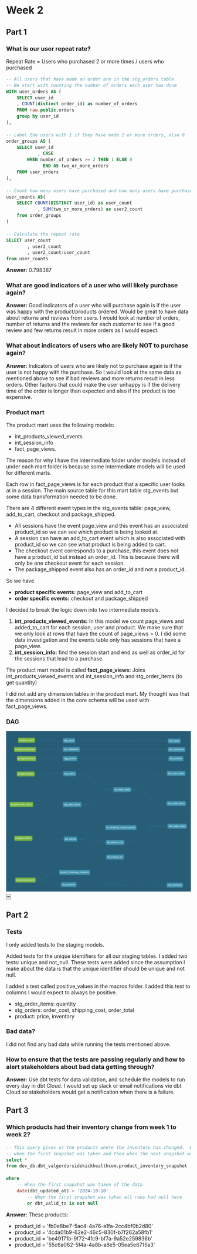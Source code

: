# Week 2
## Part 1

### What is our user repeat rate?  

Repeat Rate = Users who purchased 2 or more times / users who purchased

```sql
-- All users that have made an order are in the stg_orders table
-- We start with counting the number of orders each user has done
WITH user_orders AS (
    SELECT user_id
    , COUNT(distinct order_id) as number_of_orders
    FROM raw.public.orders
    group by user_id
),

-- Label the users with 1 if they have made 2 or more orders, else 0
order_groups AS (
    SELECT user_id
            , CASE
		WHEN number_of_orders >= 2 THEN 1 ELSE 0
              END AS two_or_more_orders
    FROM user_orders
),

-- Count how many users have purchased and how many users have purchased two or more times
user_counts AS(
    SELECT COUNT(DISTINCT user_id) as user_count
            , SUM(two_or_more_orders) as user2_count
    from order_groups
)

-- Calculate the repeat rate
SELECT user_count
        , user2_count
        , user2_count/user_count
from user_counts

```

**Answer:** 0.798387


### What are good indicators of a user who will likely purchase again? 

**Answer:**
Good indicators of a user who will purchase again is if the user was happy with the product/products ordered.  Would be great to have data about returns and reviews from users.  I would look at number of orders, number of returns and the reviews for each customer to see if a good review and few returns result in more orders as I would expect. 


### What about indicators of users who are likely NOT to purchase again? 

**Answer:**
Indicators of users who are likely not to purchase again is if the user is not happy with the purchase.  So I would look at the same data as mentioned above to see if bad reviews and more returns result in less orders.  Other factors that could make the user unhappy is if the delivery time of the order is longer than expected and also if the product is too expensive.


### Product mart
The product mart uses the following models:  
- int_products_viewed_events
- int_session_info
- fact_page_views.

The reason for why I have the intermediate folder under models instead of under each mart folder is because some intermediate models will be used for different marts.

Each row in fact_page_views is for each product that a specific user looks at in a session.  The main source table for this mart table stg_events but some data transformation needed to be done.  

There are 4 different event types in the stg_events table:  page_view, add_to_cart, checkout and package_shipped.  
- All sessions have the event page_view and this event has an associated product_id so we can see which product is being looked at.  
- A session can have an add_to_cart event which is also associated with product_id so we can see what product is being added to cart.  
- The checkout event corresponds to a purchase, this event does not have a product_id but instead an order_id.  This is because there will only be one checkout event for each session. 
- The package_shipped event also has an order_id and not a product_id. 

So we have 
- **product specific events:** page_view and add_to_cart
- **order specific events:**  checkout and package_shipped

I decided to break the logic down into two intermediate models.
1. **int_products_viewed_events:**  In this model we count page_views and added_to_cart for each session, user and product.  We make sure that we only look at rows that have the count of page_views > 0.  I did some data investigation and the events table only has sessions that have a page_view.
2. **int_session_info:**   find the session start and end as well as order_id for the sessions that lead to a purchase.

The product mart model is called **fact_page_views:**  Joins int_products_viewed_events and int_session_info and stg_order_items (to get quantity)

I did not add any dimension tables in the product mart.  My thought was that the dimensions added in the core schema will be used with fact_page_views.


### DAG
![Screenshot of DAG](greenery/images/Week2_DAG.png)
￼


## Part 2

### Tests
I only added tests to the staging models.

Added tests for the unique identifiers for all our staging tables.  I added two tests:  unique and not_null.  These tests were added since the assumption I make about the data is that the unique identifier should be unique and not null.

I added a test called positive_values in the macros folder.  I added this test to columns I would expect to always be positive.   
- stg_order_items: quantity
- stg_orders: order_cost, shipping_cost, order_total
- product: price, inventory

### Bad data?
I did not find any bad data while running the tests mentioned above.

### How to ensure that the tests are passing regularly and how to alert stakeholders about bad data getting through?
**Answer:**  Use dbt tests for data validation, and schedule the models to run every day in dbt Cloud.  I would set up slack or email notifications vie dbt Cloud so stakeholders would get a notification when there is a failure. 


## Part 3
### Which products had their inventory change from week 1 to week 2?

```sql
-- This query gives us the products where the inventory has changed.  We can see how the inventory was 
-- when the first snapshot was taken and then when the next snapshot was taken
select *
from dev_db.dbt_valgerdursidekickhealthcom.product_inventory_snapshot

where 
	-- When the first snapshot was taken of the data
	date(dbt_updated_at) > '2024-10-10'  
        -- When the first snapshot was taken all rows had null here
    	or dbt_valid_to is not null 

```
**Answer:** 
These products:
- product_id = 'fb0e8be7-5ac4-4a76-a1fa-2cc4bf0b2d80' 
- product_id = '4cda01b9-62e2-46c5-830f-b7f262a58fb1'
- product_id = 'be49171b-9f72-4fc9-bf7a-9a52e259836b'
- product_id = '55c6a062-5f4a-4a8b-a8e5-05ea5e6715a3'